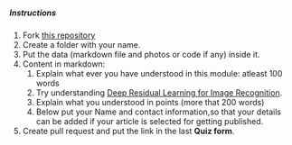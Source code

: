 ##### Instructions

1. Fork [this repository](https://github.com/Learn-Write-Repeat/Open-contributions)
2. Create a folder with your name.
3. Put the data (markdown file and photos or code if any) inside it.
4. Content in markdown:
   1. Explain what ever you have understood in this module: atleast 100 words
   2. Try understanding [Deep Residual Learning for Image Recognition](https://arxiv.org/pdf/1512.03385.pdf).
   3. Explain what you understood in points (more that 200 words)
   4. Below put your Name and contact information,so that your details can be added if your article is selected for getting published.
5. Create pull request and put the link in the last **Quiz form**.
